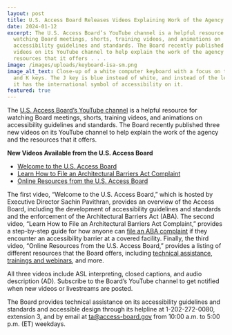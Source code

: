 ```yaml
---
layout: post
title: U.S. Access Board Releases Videos Explaining Work of the Agency
date: 2024-01-12
excerpt: The U.S. Access Board’s YouTube channel is a helpful resource for
  watching Board meetings, shorts, training videos, and animations on
  accessibility guidelines and standards. The Board recently published three new
  videos on its YouTube channel to help explain the work of the agency and the
  resources that it offers . . .
image: /images/uploads/keyboard-isa-sm.png
image_alt_text: Close-up of a white computer keyboard with a focus on the H, J,
  and K keys. The J key is blue instead of white, and instead of the letter J,
  it has the international symbol of accessibility on it.
featured: true
---
```

The [U.S. Access Board’s YouTube channel](https://www.youtube.com/@u.s.accessboard7394) is a helpful resource for watching Board meetings, shorts, training videos, and animations on accessibility guidelines and standards. The Board recently published three new videos on its YouTube channel to help explain the work of the agency and the resources that it offers.

**New Videos Available from the U.S. Access Board**

* [Welcome to the U.S. Access Board](https://www.youtube.com/watch?v=c-W5iunuL18&t=4s)
* [Learn How to File an Architectural Barriers Act Complaint](https://www.youtube.com/watch?v=Y_m3MMR0f9s)
* [Online Resources from the U.S. Access Board](https://www.youtube.com/watch?v=zQkxDv_qDNI&t=7s)

The first video, “Welcome to the U.S. Access Board,” which is hosted by Executive Director Sachin Pavithran, provides an overview of the Access Board, including the development of accessibility guidelines and standards and the enforcement of the Architectural Barriers Act (ABA). The second video, “Learn How to File an Architectural Barriers Act Complaint,” provides a step-by-step guide for how anyone can [file an ABA complaint](https://www.access-board.gov/enforcement/) if they encounter an accessibility barrier at a covered facility. Finally, the third video, “Online Resources from the U.S. Access Board,” provides a listing of different resources that the Board offers, including [technical assistance](https://www.access-board.gov/ta/), [trainings and webinars](https://www.access-board.gov/webinars/), and more.

All three videos include ASL interpreting, closed captions, and audio description (AD). Subscribe to the Board’s YouTube channel to get notified when new videos or livestreams are posted.

The Board provides technical assistance on its accessibility guidelines and standards and accessible design through its helpline at 1-202-272-0080, extension 3, and by email at [ta@access-board.gov](mailto:ta@access-board.gov) from 10:00 a.m. to 5:00 p.m. (ET) weekdays.